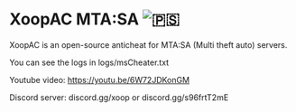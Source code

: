 # XoopAC MTA:SA ![🇵🇸](https://github.com/XoopMTA/XoopAC/blob/main/ps.png?raw=true)
XoopAC is an open-source anticheat for MTA:SA (Multi theft auto) servers.

You can see the logs in logs/msCheater.txt

Youtube video: https://youtu.be/6W72JDKonGM

Discord server: discord.gg/xoop or discord.gg/s96frtT2mE
